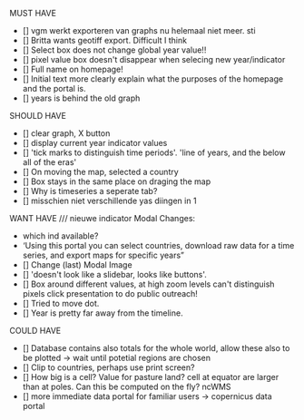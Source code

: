 MUST HAVE
- [] vgm werkt exporteren van graphs nu helemaal niet meer. sti
- [] Britta wants geotiff export. Difficult I think
- [] Select box does not change global year value!!
- [] pixel value box doesn't disappear when selecing new year/indicator
- [] Full name on homepage!  
- [] Initial text more clearly explain what the purposes of the homepage and the portal is.
- [] years is behind the old graph

SHOULD HAVE
- [] clear graph, X button
- [] display current year indicator values
- [] 'tick marks to distinguish time periods'. 'line of years, and the below all of the eras'
- [] On moving the map, selected a country
- [] Box stays in the same place on draging the map
- [] Why is timeseries a seperate tab?
- [] misschien niet verschillende yas diingen in 1 

WANT HAVE
/// nieuwe indicator
Modal Changes:
- which ind available?
-  ‘Using this portal you can select countries,
download raw data for a time series, and export maps for specific
years”
- [] Change (last) Modal Image
- [] 'doesn't look like a slidebar, looks like buttons'.
- [] Box around different values, at high zoom levels can't distinguish pixels
click presentation to do public outreach!
- [] Tried to move dot.
- [] Year is pretty far away from the timeline.

COULD HAVE
- [] Database contains also totals for the whole world, allow these also to be plotted -> wait until potetial regions are chosen
- [] Clip to countries, perhaps use print screen?
- [] How big is a cell?
Value for pasture land? 
cell at equator are larger than at poles. Can this be computed on the fly? ncWMS
- [] more immediate data portal for familiar users -> copernicus data portal